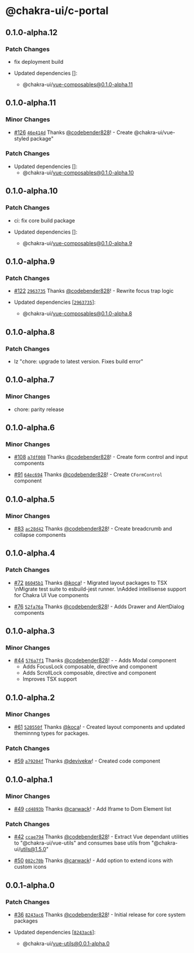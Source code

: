 # @chakra-ui/c-portal

## 0.1.0-alpha.12

### Patch Changes

- fix deployment build

- Updated dependencies []:
  - @chakra-ui/vue-composables@0.1.0-alpha.11

## 0.1.0-alpha.11

### Minor Changes

- [#126](https://github.com/chakra-ui/chakra-ui-vue-next/pull/126) [`46e414d`](https://github.com/chakra-ui/chakra-ui-vue-next/commit/46e414d1bb1a9a0b322beeedd8c9c3eb2811cb71) Thanks [@codebender828](https://github.com/codebender828)! - Create @chakra-ui/vue-styled package"

### Patch Changes

- Updated dependencies []:
  - @chakra-ui/vue-composables@0.1.0-alpha.10

## 0.1.0-alpha.10

### Patch Changes

- ci: fix core build package

- Updated dependencies []:
  - @chakra-ui/vue-composables@0.1.0-alpha.9

## 0.1.0-alpha.9

### Patch Changes

- [#122](https://github.com/chakra-ui/chakra-ui-vue-next/pull/122) [`2963735`](https://github.com/chakra-ui/chakra-ui-vue-next/commit/29637355d6e37257e7ce43c10851049aba229359) Thanks [@codebender828](https://github.com/codebender828)! - Rewrite focus trap logic

- Updated dependencies [[`2963735`](https://github.com/chakra-ui/chakra-ui-vue-next/commit/29637355d6e37257e7ce43c10851049aba229359)]:
  - @chakra-ui/vue-composables@0.1.0-alpha.8

## 0.1.0-alpha.8

### Patch Changes

- lz "chore: upgrade to latest version. Fixes build error"

## 0.1.0-alpha.7

### Minor Changes

- chore: parity release

## 0.1.0-alpha.6

### Minor Changes

- [#108](https://github.com/chakra-ui/chakra-ui-vue-next/pull/108) [`a7df008`](https://github.com/chakra-ui/chakra-ui-vue-next/commit/a7df008af57158fbd9240645d4177cf862ca764d) Thanks [@codebender828](https://github.com/codebender828)! - Create form control and input components

* [#91](https://github.com/chakra-ui/chakra-ui-vue-next/pull/91) [`64ec694`](https://github.com/chakra-ui/chakra-ui-vue-next/commit/64ec694a67bf0932ad8d7569cf4347cd1da48513) Thanks [@codebender828](https://github.com/codebender828)! - Create `CFormControl` component

## 0.1.0-alpha.5

### Minor Changes

- [#83](https://github.com/chakra-ui/chakra-ui-vue-next/pull/83) [`ac28d42`](https://github.com/chakra-ui/chakra-ui-vue-next/commit/ac28d4217c3afb83383801316876f982163c5f5c) Thanks [@codebender828](https://github.com/codebender828)! - Create breadcrumb and collapse components

## 0.1.0-alpha.4

### Patch Changes

- [#72](https://github.com/chakra-ui/chakra-ui-vue-next/pull/72) [`86045b1`](https://github.com/chakra-ui/chakra-ui-vue-next/commit/86045b1c34a21c05f93015489a461887beffee27) Thanks [@koca](https://github.com/koca)! - Migrated layout packages to TSX \nMigrate test suite to esbuild-jest runner. \nAdded intellisense support for Chakra UI Vue components

* [#76](https://github.com/chakra-ui/chakra-ui-vue-next/pull/76) [`52fa76a`](https://github.com/chakra-ui/chakra-ui-vue-next/commit/52fa76ab461cf53ac619bcab0e591fe525a7a30b) Thanks [@codebender828](https://github.com/codebender828)! - Adds Drawer and AlertDialog components

## 0.1.0-alpha.3

### Minor Changes

- [#44](https://github.com/chakra-ui/chakra-ui-vue-next/pull/44) [`576a7f1`](https://github.com/chakra-ui/chakra-ui-vue-next/commit/576a7f12c179852ebfd9ee1905764357d7698dd6) Thanks [@codebender828](https://github.com/codebender828)! - - Adds Modal component
  - Adds FocusLock composable, directive and component
  - Adds ScrollLock composable, directive and component
  - Improves TSX support

## 0.1.0-alpha.2

### Minor Changes

- [#61](https://github.com/chakra-ui/chakra-ui-vue-next/pull/61) [`520550f`](https://github.com/chakra-ui/chakra-ui-vue-next/commit/520550f0a233af45d83a5dd49907646422b39eb9) Thanks [@koca](https://github.com/koca)! - Created layout components and updated theminnng types for packages.

### Patch Changes

- [#59](https://github.com/chakra-ui/chakra-ui-vue-next/pull/59) [`a79204f`](https://github.com/chakra-ui/chakra-ui-vue-next/commit/a79204f8a6786fdb6456632350480a14e17ad345) Thanks [@devivekw](https://github.com/devivekw)! - Created code component

## 0.1.0-alpha.1

### Minor Changes

- [#49](https://github.com/chakra-ui/chakra-ui-vue-next/pull/49) [`cd4893b`](https://github.com/chakra-ui/chakra-ui-vue-next/commit/cd4893b6a27df39b59066c6e1d714b3830cf41bd) Thanks [@carwack](https://github.com/carwack)! - Add Iframe to Dom Element list

### Patch Changes

- [#42](https://github.com/chakra-ui/chakra-ui-vue-next/pull/42) [`ccae794`](https://github.com/chakra-ui/chakra-ui-vue-next/commit/ccae794937096c98b50dd5b72ac21856bd0e0e67) Thanks [@codebender828](https://github.com/codebender828)! - Extract Vue dependant utilities to "@chakra-ui/vue-utils" and consumes base utils from "@chakra-ui/utils@1.5.0"

* [#50](https://github.com/chakra-ui/chakra-ui-vue-next/pull/50) [`082c70b`](https://github.com/chakra-ui/chakra-ui-vue-next/commit/082c70b03bd0e07704e1285592f515b3a43073b4) Thanks [@carwack](https://github.com/carwack)! - Add option to extend icons with custom icons

## 0.0.1-alpha.0

### Patch Changes

- [#36](https://github.com/chakra-ui/chakra-ui-vue-next/pull/36) [`8243ac6`](https://github.com/chakra-ui/chakra-ui-vue-next/commit/8243ac6cdc1ef47e56b3ec2f4635f44396273ee8) Thanks [@codebender828](https://github.com/codebender828)! - Initial release for core system packages

- Updated dependencies [[`8243ac6`](https://github.com/chakra-ui/chakra-ui-vue-next/commit/8243ac6cdc1ef47e56b3ec2f4635f44396273ee8)]:
  - @chakra-ui/vue-utils@0.0.1-alpha.0
